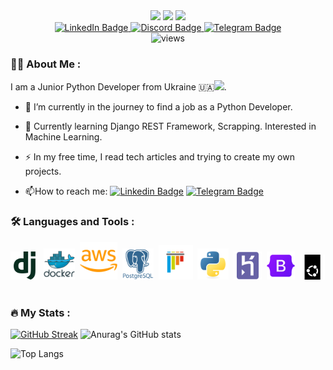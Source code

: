 <div id="header" align="center">
  
</div>

<div id="header" align="center">
    <img src="https://media.giphy.com/media/LMt9638dO8dftAjtco/giphy.gif" width="150"/>
    <img src="https://media.giphy.com/media/v1.Y2lkPTc5MGI3NjExZW5nZHlpdG56d3UxNG51M29iYXZicDEwcjJta2lqcDhrZ3M2NXVmZSZlcD12MV9pbnRlcm5hbF9naWZfYnlfaWQmY3Q9cw/iIGT8Y1rOYhBpdHh1C/giphy.gif" width="350"/>
    <img src="https://media.giphy.com/media/cYU6YcPE5YlJxh6otp/giphy.gif" width="150"/>
</div>

<div id="badges" align="center">
  <a href="https://www.linkedin.com/in/yegor-trepalin/">
    <img src="https://img.shields.io/badge/LinkedIn-blue?style=for-the-badge&logo=linkedin&logoColor=white" alt="LinkedIn Badge"/>
  </a>
  <a href="https://www.discordapp.com/users/312681166086078466">
    <img src="https://img.shields.io/badge/Discord-purple?style=for-the-badge&logo=discord&logoColor=white" alt="Discord Badge"/>
  </a>
  <a href="https://t.me/yo1am">
    <img src="https://img.shields.io/badge/Telegram-chat-blue?style=for-the-badge&logo=telegram&logoColor=white" alt="Telegram Badge"/>
  </a>
</div>

<div align="center"> 
  <img src="https://komarev.com/ghpvc/?username=yo1am1&style=flat-square&color=blue" alt="views"/>
</div>

### :man_technologist: About Me :
I am a Junior Python Developer from Ukraine 🇺🇦<img src="https://media.giphy.com/media/WUlplcMpOCEmTGBtBW/giphy.gif" width="30">.
- :telescope: I’m currently in the journey to find a job as a Python Developer.

- :seedling: Currently learning Django REST Framework, Scrapping. Interested in Machine Learning.

- :zap: In my free time, I read tech articles and trying to create my own projects.

- :mailbox:How to reach me: [![Linkedin Badge](https://img.shields.io/badge/-Profile-blue?style=flat&logo=Linkedin&logoColor=white)](https://www.linkedin.com/in/yegor-trepalin/) [![Telegram Badge](https://img.shields.io/badge/-Chat-lightblue?style=flat&logo=Telegram&logoColor=grey)](https://t.me/yo1am)

### 🛠️ Languages and Tools :

<div>
  <img src="https://github.com/devicons/devicon/blob/master/icons/django/django-plain.svg" alt="Django" width="45" height="45"/>&nbsp;
  <img src="https://github.com/devicons/devicon/blob/master/icons/docker/docker-original-wordmark.svg" alt="Docker" width="50" height="50"/>&nbsp;
  <img src="https://github.com/devicons/devicon/blob/master/icons/amazonwebservices/amazonwebservices-plain-wordmark.svg" alt="Amazon" width="60" height="60"/>&nbsp;
  <img src="https://github.com/devicons/devicon/blob/master/icons/postgresql/postgresql-plain-wordmark.svg" alt="Postgre" width="50" height="50"/>&nbsp;
  <img src="https://github.com/devicons/devicon/blob/master/icons/pytest/pytest-original.svg" alt="Pytest" width="55" height="55"/>&nbsp;
  <img src="https://github.com/devicons/devicon/blob/master/icons/python/python-original.svg" alt="Python" width="50" height="50"/>&nbsp;
  <img src="https://github.com/devicons/devicon/blob/master/icons/heroku/heroku-plain.svg" alt="Heroku" width="45" height="45"/>&nbsp;
  <img src="https://github.com/devicons/devicon/blob/master/icons/bootstrap/bootstrap-original.svg" alt="Bootstrap" width="45" height="45"/>&nbsp;
  <img src="https://github.com/devicons/devicon/blob/master/icons/ubuntu/ubuntu-plain.svg" alt="Ubuntu" width="40" height="40"/>&nbsp;
</div>

### 🔥 My Stats :

[![GitHub Streak](http://github-readme-streak-stats.herokuapp.com?user=yo1am1&theme=tokyonight&hide_border=true&border_radius=10)](https://git.io/streak-stats)
![Anurag's GitHub stats](https://github-readme-stats.vercel.app/api?username=yo1am1&show_icons=true&theme=tokyonight&hide_border=true&border_radius=10)

![Top Langs](https://github-readme-stats.vercel.app/api/top-langs/?username=yo1am1&hide=html&show_icons=true&theme=tokyonight&hide_border=true&border_radius=10&layout=donut)


<!--[![Top Langs](https://github-readme-stats.vercel.app/api/top-langs/?username=yo1am1&layout=compact&theme=tokyonight&hide_border=true&border_radius=10)](https://github.com/anuraghazra/github-readme-stats)-->

<!--
**yo1am1/yo1am1** is a ✨ _special_ ✨ repository because its `README.md` (this file) appears on your GitHub profile.

Here are some ideas to get you started:

- 🔭 I’m currently working on ...
- 🌱 I’m currently learning ...
- 👯 I’m looking to collaborate on ...
- 🤔 I’m looking for help with ...
- 💬 Ask me about ...
- 📫 How to reach me: ...
- 😄 Pronouns: ...
- ⚡ Fun fact: ...
-->
